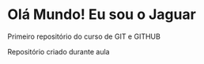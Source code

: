 # Olá Mundo! Eu sou o Jaguar
Primeiro repositório do curso de GIT e GITHUB

Repositório criado durante aula 

